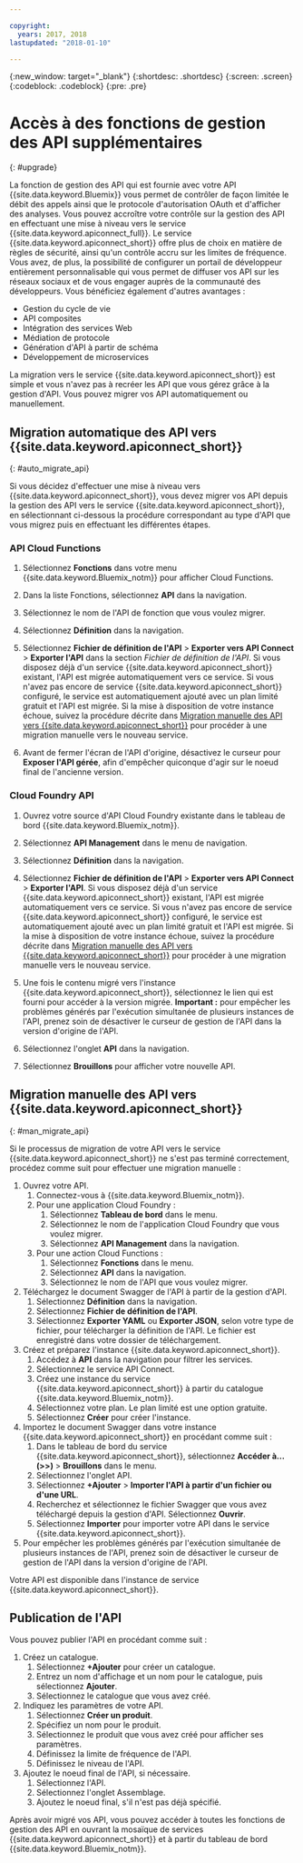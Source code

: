 ```yaml
---

copyright:
  years: 2017, 2018
lastupdated: "2018-01-10"

---
```



{:new_window: target="_blank"}
{:shortdesc: .shortdesc}
{:screen: .screen}
{:codeblock: .codeblock}
{:pre: .pre}

# Accès à des fonctions de gestion des API supplémentaires
{: #upgrade}

La fonction de gestion des API qui est fournie avec votre API {{site.data.keyword.Bluemix}} vous permet de contrôler de façon limitée le débit des appels ainsi que le protocole d'autorisation OAuth et d'afficher des analyses. Vous pouvez accroître votre contrôle sur la gestion des API en effectuant une mise à niveau vers le service {{site.data.keyword.apiconnect_full}}. Le service {{site.data.keyword.apiconnect_short}} offre plus de choix en matière de règles de sécurité, ainsi qu'un contrôle accru sur les limites de fréquence. Vous avez, de plus, la possibilité de configurer un portail de développeur entièrement personnalisable qui vous permet de diffuser vos API sur les réseaux sociaux et de vous engager auprès de la communauté des développeurs. Vous bénéficiez également d'autres avantages :
* Gestion du cycle de vie
* API composites
* Intégration des services Web
* Médiation de protocole
* Génération d'API à partir de schéma
* Développement de microservices

La migration vers le service {{site.data.keyword.apiconnect_short}} est simple et vous n'avez pas à recréer les API que vous gérez grâce à la gestion d'API. Vous pouvez migrer vos API automatiquement ou manuellement.

## Migration automatique des API vers {{site.data.keyword.apiconnect_short}}
{: #auto_migrate_api}

Si vous décidez d'effectuer une mise à niveau vers {{site.data.keyword.apiconnect_short}}, vous devez migrer vos API depuis la gestion des API vers le service {{site.data.keyword.apiconnect_short}}, en sélectionnant ci-dessous la procédure correspondant au type d'API que vous migrez puis en effectuant les différentes étapes.

### API Cloud Functions

1. Sélectionnez **Fonctions** dans votre menu {{site.data.keyword.Bluemix_notm}} pour afficher Cloud Functions.

2. Dans la liste Fonctions, sélectionnez **API** dans la navigation.

3. Sélectionnez le nom de l'API de fonction que vous voulez migrer.

4. Sélectionnez **Définition** dans la navigation.

5. Sélectionnez **Fichier de définition de l'API** > **Exporter vers API Connect** > **Exporter l'API** dans la section *Fichier de définition de l'API*. Si vous disposez déjà d'un service {{site.data.keyword.apiconnect_short}} existant, l'API est migrée automatiquement vers ce service. Si vous n'avez pas encore de service {{site.data.keyword.apiconnect_short}} configuré, le service est automatiquement ajouté avec un plan limité gratuit et l'API est migrée. Si la mise à disposition de votre instance échoue, suivez la procédure décrite dans [Migration manuelle des API vers {{site.data.keyword.apiconnect_short}}](#man_migrate_api) pour procéder à une migration manuelle vers le nouveau service. 

6. Avant de fermer l'écran de l'API d'origine, désactivez le curseur pour **Exposer l'API gérée**, afin d'empêcher quiconque d'agir sur le noeud final de l'ancienne version.

### Cloud Foundry API

1. Ouvrez votre source d'API Cloud Foundry existante dans le tableau de bord {{site.data.keyword.Bluemix_notm}}. 

2. Sélectionnez **API Management** dans le menu de navigation.

3. Sélectionnez **Définition** dans la navigation.

4. Sélectionnez **Fichier de définition de l'API** > **Exporter vers API Connect** > **Exporter l'API**. Si vous disposez déjà d'un service {{site.data.keyword.apiconnect_short}} existant, l'API est migrée automatiquement vers ce service. Si vous n'avez pas encore de service {{site.data.keyword.apiconnect_short}} configuré, le service est automatiquement ajouté avec un plan limité gratuit et l'API est migrée. Si la mise à disposition de votre instance échoue, suivez la procédure décrite dans [Migration manuelle des API vers {{site.data.keyword.apiconnect_short}}](#man_migrate_api) pour procéder à une migration manuelle vers le nouveau service.
   
5. Une fois le contenu migré vers l'instance {{site.data.keyword.apiconnect_short}}, sélectionnez le lien qui est fourni pour accéder à la version migrée.
    **Important :** pour empêcher les problèmes générés par l'exécution simultanée de plusieurs instances de l'API, prenez soin de désactiver le curseur de gestion de l'API dans la version d'origine de l'API.

6. Sélectionnez l'onglet **API** dans la navigation.

7. Sélectionnez **Brouillons** pour afficher votre nouvelle API.

## Migration manuelle des API vers {{site.data.keyword.apiconnect_short}}
{: #man_migrate_api}

Si le processus de migration de votre API vers le service {{site.data.keyword.apiconnect_short}} ne s'est pas terminé correctement, procédez comme suit pour effectuer une migration manuelle :

1. Ouvrez votre API.
	1. Connectez-vous à {{site.data.keyword.Bluemix_notm}}.
	2. Pour une application Cloud Foundry : 
		1. Sélectionnez **Tableau de bord** dans le menu.
		2. Sélectionnez le nom de l'application Cloud Foundry que vous voulez migrer.
		3. Sélectionnez **API Management** dans la navigation.
	3. Pour une action Cloud Functions : 
		1. Sélectionnez **Fonctions** dans le menu.
		2. Sélectionnez **API** dans la navigation.
		3. Sélectionnez le nom de l'API que vous voulez migrer.
2. Téléchargez le document Swagger de l'API à partir de la gestion d'API.
    1. Sélectionnez **Définition** dans la navigation.
	2. Sélectionnez **Fichier de définition de l'API**.
    3. Sélectionnez **Exporter YAML** ou **Exporter JSON**, selon votre type de fichier, pour télécharger la définition de l'API. Le fichier est enregistré dans votre dossier de téléchargement.
3. Créez et préparez l'instance {{site.data.keyword.apiconnect_short}}. 
	1. Accédez à **API** dans la navigation pour filtrer les services.
	2. Sélectionnez le service API Connect. 
    3. Créez une instance du service {{site.data.keyword.apiconnect_short}} à partir du catalogue {{site.data.keyword.Bluemix_notm}}.
	4. Sélectionnez votre plan. Le plan limité est une option gratuite.
	5. Sélectionnez **Créer** pour créer l'instance.
4. Importez le document Swagger dans votre instance {{site.data.keyword.apiconnect_short}} en procédant comme suit :
	1. Dans le tableau de bord du service
{{site.data.keyword.apiconnect_short}}, sélectionnez **Accéder à... (>>)** > **Brouillons** dans le menu.
	2. Sélectionnez l'onglet API.
	3. Sélectionnez **+Ajouter** > **Importer l'API à partir d'un fichier ou d'une URL**.
	4. Recherchez et sélectionnez le fichier Swagger que vous avez téléchargé depuis la gestion d'API. Sélectionnez **Ouvrir**.
	5. Sélectionnez **Importer** pour importer votre API dans le service {{site.data.keyword.apiconnect_short}}.
5. Pour empêcher les problèmes générés par l'exécution simultanée de plusieurs instances de l'API, prenez soin de désactiver le curseur de gestion de l'API dans la version d'origine de l'API.

Votre API est disponible dans l'instance de service {{site.data.keyword.apiconnect_short}}. 

## Publication de l'API

Vous pouvez publier l'API en procédant comme suit :

1. Créez un catalogue.
	1. Sélectionnez **+Ajouter** pour créer un catalogue.
	2. Entrez un nom d'affichage et un nom pour le catalogue, puis sélectionnez **Ajouter**.
	3. Sélectionnez le catalogue que vous avez créé.
2. Indiquez les paramètres de votre API.
    1. Sélectionnez **Créer un produit**.
	2. Spécifiez un nom pour le produit.
	2. Sélectionnez le produit que vous avez créé pour afficher ses paramètres.
	3. Définissez la limite de fréquence de l'API.
	4. Définissez le niveau de l'API.
3. Ajoutez le noeud final de l'API, si nécessaire.
    1. Sélectionnez l'API.
	2. Sélectionnez l'onglet Assemblage.
	3. Ajoutez le noeud final, s'il n'est pas déjà spécifié.
	
 Après avoir migré vos API, vous pouvez accéder à toutes les fonctions de gestion des API en ouvrant la mosaïque de services {{site.data.keyword.apiconnect_short}} et à partir du tableau de bord {{site.data.keyword.Bluemix_notm}}. 


